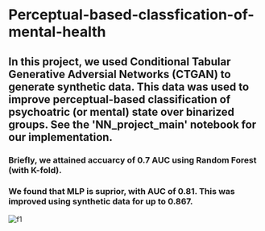 # Perceptual-based-classfication-of-mental-health
## In this project, we used Conditional Tabular Generative Adversial Networks (CTGAN) to generate synthetic data. This data was used to improve perceptual-based classification of psychoatric (or mental) state over binarized groups. See the 'NN_project_main' notebook for our implementation. 
### Briefly, we attained accuarcy of 0.7 AUC using Random Forest (with K-fold).
### We found that MLP is suprior, with AUC of 0.81. This was improved using synthetic data for up to 0.867. 

![f1](https://user-images.githubusercontent.com/32453959/164474944-d5262c20-ccbf-4be1-a2d1-e43bbf0bb254.png)
